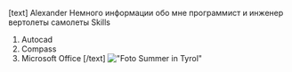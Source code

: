[text]
Alexander
Немного информации обо мне
программист и инженер 
вертолеты самолеты
    Skills
1. Autocad
2. Compass
3. Microsoft Office
[/text]
!["Foto Summer in Tyrol"](img/A_Summer’s_Day_in_Tyrol.jpeg)​
